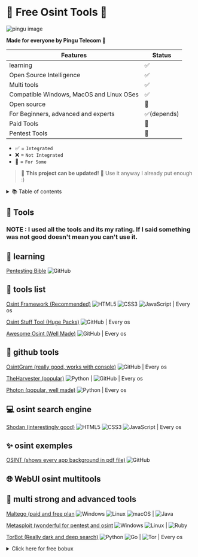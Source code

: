 # 🔎 Free Osint Tools 🔎
![pingu image](https://cdn.discordapp.com/avatars/1009216298586210425/4d6853dc4bc1cbd02ca440ce3292a062.png)

**Made for everyone by Pingu Telecom 🐧**

| Features                                                                              | Status    |
|---------------------------------------------------------------------------------------|-----------|
| learning                                                                              | ✅        |
| Open Source Intelligence                                                              | ✅         |
| Multi tools                                                                           | ✅         |
| Compatible Windows, MacOS and Linux OSes                                              | ✅         |
| Open source                                                                           | 🔄         |
| For Beginners, advanced and experts                                                   | ✅(depends)|
| Paid Tools                                                                            | 🔄         |
| Pentest Tools                                                                         | 🔄         |

- ✅ = `Integrated`
- ❌ = `Not Integrated`
- 🔄 = `For Some`

> 🚧 **This project can be updated!** 🚧 Use it anyway I already put enough :)

<details><summary>📚 Table of contents</summary>
* [Tools](#-Tools)
* [learning](#-learning)
* [tools list](#-tools-list)
* [github tools](#-github-tools)
* [osint search engine](#-osint-search-engine)
* [tools exemples](#-tools-exemples)
* [webUI pentest tools](#-WebUI-pentest-multitools)
* [multi strong and advanced tools](#-multi-strong-and-advanced-tools)
</details>

## 🚀 Tools
### NOTE : I used all the tools and its my rating. If I said something was not good doesn't mean you can't use it.

## 📖 learning
[Pentesting Bible](https://github.com/blaCCkHatHacEEkr/PENTESTING-BIBLE) ![GitHub](https://img.shields.io/badge/github-%23121011.svg?style=for-the-badge&logo=github&logoColor=white)

## 🧨 tools list
[Osint Framework (Recommended)](https://osintframework.com) ![HTML5](https://img.shields.io/badge/html5-%23E34F26.svg?style=for-the-badge&logo=html5&logoColor=white) ![CSS3](https://img.shields.io/badge/css3-%231572B6.svg?style=for-the-badge&logo=css3&logoColor=white) ![JavaScript](https://img.shields.io/badge/javascript-%23323330.svg?style=for-the-badge&logo=javascript&logoColor=%23F7DF1E) | Every os

[Osint Stuff Tool (Huge Packs)](https://github.com/cipher387/osint_stuff_tool_collection) ![GitHub](https://img.shields.io/badge/github-%23121011.svg?style=for-the-badge&logo=github&logoColor=white) | Every os

[Awesome Osint (Well Made)](https://github.com/jivoi/awesome-osint) ![GitHub](https://img.shields.io/badge/github-%23121011.svg?style=for-the-badge&logo=github&logoColor=white) | Every os

## 🎇 github tools
[OsintGram (really good, works with console)](https://github.com/Datalux/Osintgram) ![GitHub](https://img.shields.io/badge/github-%23121011.svg?style=for-the-badge&logo=github&logoColor=white) | Every os

[TheHarvester (popular)](https://github.com/laramies/theHarvester) ![Python](https://img.shields.io/badge/python-3670A0?style=for-the-badge&logo=python&logoColor=ffdd54) | ![GitHub](https://img.shields.io/badge/github-%23121011.svg?style=for-the-badge&logo=github&logoColor=white) | Every os

[Photon (popular, well made)](https://github.com/s0md3v/Photon) ![Python](https://img.shields.io/badge/python-3670A0?style=for-the-badge&logo=python&logoColor=ffdd54) | Every os

## 💻 osint search engine
[Shodan (interestingly good)](https://www.shodan.io) ![HTML5](https://img.shields.io/badge/html5-%23E34F26.svg?style=for-the-badge&logo=html5&logoColor=white) ![CSS3](https://img.shields.io/badge/css3-%231572B6.svg?style=for-the-badge&logo=css3&logoColor=white) ![JavaScript](https://img.shields.io/badge/javascript-%23323330.svg?style=for-the-badge&logo=javascript&logoColor=%23F7DF1E) | Every os

## ✨ osint exemples
[OSINT (shows every app background in pdf file)](https://github.com/sinwindie/OSINT) ![GitHub](https://img.shields.io/badge/github-%23121011.svg?style=for-the-badge&logo=github&logoColor=white)

## 🌐 WebUI osint multitools

## 💪 multi strong and advanced tools
[Maltego (paid and free plan](https://www.maltego.com) ![Windows](https://img.shields.io/badge/Windows-0078D6?style=for-the-badge&logo=windows&logoColor=white) ![Linux](https://img.shields.io/badge/Linux-FCC624?style=for-the-badge&logo=linux&logoColor=black) ![macOS](https://img.shields.io/badge/mac%20os-000000?style=for-the-badge&logo=macos&logoColor=F0F0F0) | ![Java](https://img.shields.io/badge/java-%23ED8B00.svg?style=for-the-badge&logo=java&logoColor=white)

[Metasploit (wonderful for pentest and osint](https://www.metasploit.com) ![Windows](https://img.shields.io/badge/Windows-0078D6?style=for-the-badge&logo=windows&logoColor=white) ![Linux](https://img.shields.io/badge/Linux-FCC624?style=for-the-badge&logo=linux&logoColor=black) | ![Ruby](https://img.shields.io/badge/ruby-%23CC342D.svg?style=for-the-badge&logo=ruby&logoColor=white)

[TorBot (Really dark and deep search)](https://github.com/DedSecInside/TorBot) ![Python](https://img.shields.io/badge/python-3670A0?style=for-the-badge&logo=python&logoColor=ffdd54) ![Go](https://img.shields.io/badge/go-%2300ADD8.svg?style=for-the-badge&logo=go&logoColor=white) | ![Tor](https://img.shields.io/badge/Tor-7D4698?style=for-the-badge&logo=Tor-Browser&logoColor=white) | Every os

<details><summary>Click here for free bobux</summary>
<p>

```python
   print("fooled you...")
```

</p>
</details>
